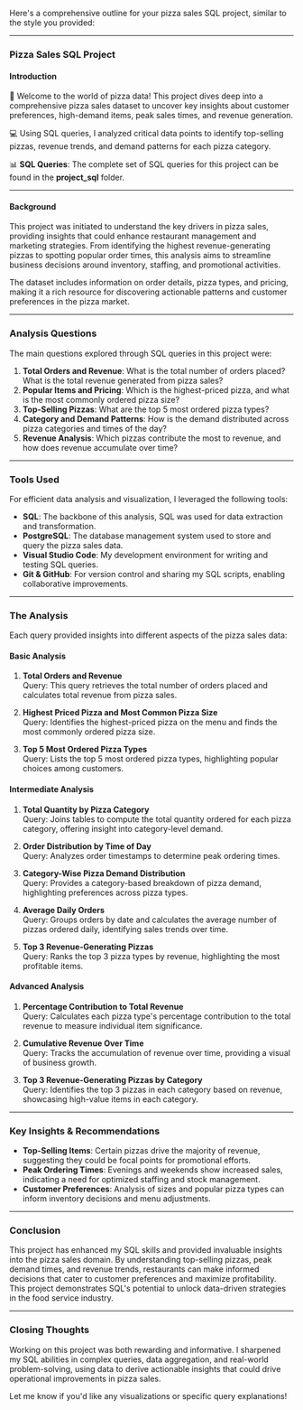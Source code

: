 Here's a comprehensive outline for your pizza sales SQL project, similar to the style you provided:

---

### **Pizza Sales SQL Project**

#### **Introduction**
🍕 Welcome to the world of pizza data! This project dives deep into a comprehensive pizza sales dataset to uncover key insights about customer preferences, high-demand items, peak sales times, and revenue generation. 

💻 Using SQL queries, I analyzed critical data points to identify top-selling pizzas, revenue trends, and demand patterns for each pizza category.

📊 **SQL Queries**: The complete set of SQL queries for this project can be found in the **project_sql** folder.

---

#### **Background**
This project was initiated to understand the key drivers in pizza sales, providing insights that could enhance restaurant management and marketing strategies. From identifying the highest revenue-generating pizzas to spotting popular order times, this analysis aims to streamline business decisions around inventory, staffing, and promotional activities.

The dataset includes information on order details, pizza types, and pricing, making it a rich resource for discovering actionable patterns and customer preferences in the pizza market.

---

### **Analysis Questions**
The main questions explored through SQL queries in this project were:

1. **Total Orders and Revenue**: What is the total number of orders placed? What is the total revenue generated from pizza sales?
2. **Popular Items and Pricing**: Which is the highest-priced pizza, and what is the most commonly ordered pizza size? 
3. **Top-Selling Pizzas**: What are the top 5 most ordered pizza types?
4. **Category and Demand Patterns**: How is the demand distributed across pizza categories and times of the day?
5. **Revenue Analysis**: Which pizzas contribute the most to revenue, and how does revenue accumulate over time?

---

### **Tools Used**
For efficient data analysis and visualization, I leveraged the following tools:

- **SQL**: The backbone of this analysis, SQL was used for data extraction and transformation.
- **PostgreSQL**: The database management system used to store and query the pizza sales data.
- **Visual Studio Code**: My development environment for writing and testing SQL queries.
- **Git & GitHub**: For version control and sharing my SQL scripts, enabling collaborative improvements.

---

### **The Analysis**

Each query provided insights into different aspects of the pizza sales data:

#### **Basic Analysis**
1. **Total Orders and Revenue**  
   Query: This query retrieves the total number of orders placed and calculates total revenue from pizza sales.

2. **Highest Priced Pizza and Most Common Pizza Size**  
   Query: Identifies the highest-priced pizza on the menu and finds the most commonly ordered pizza size.

3. **Top 5 Most Ordered Pizza Types**  
   Query: Lists the top 5 most ordered pizza types, highlighting popular choices among customers.

#### **Intermediate Analysis**
1. **Total Quantity by Pizza Category**  
   Query: Joins tables to compute the total quantity ordered for each pizza category, offering insight into category-level demand.

2. **Order Distribution by Time of Day**  
   Query: Analyzes order timestamps to determine peak ordering times.

3. **Category-Wise Pizza Demand Distribution**  
   Query: Provides a category-based breakdown of pizza demand, highlighting preferences across pizza types.

4. **Average Daily Orders**  
   Query: Groups orders by date and calculates the average number of pizzas ordered daily, identifying sales trends over time.

5. **Top 3 Revenue-Generating Pizzas**  
   Query: Ranks the top 3 pizza types by revenue, highlighting the most profitable items.

#### **Advanced Analysis**
1. **Percentage Contribution to Total Revenue**  
   Query: Calculates each pizza type's percentage contribution to the total revenue to measure individual item significance.

2. **Cumulative Revenue Over Time**  
   Query: Tracks the accumulation of revenue over time, providing a visual of business growth.

3. **Top 3 Revenue-Generating Pizzas by Category**  
   Query: Identifies the top 3 pizzas in each category based on revenue, showcasing high-value items in each category.

---

### **Key Insights & Recommendations**

- **Top-Selling Items**: Certain pizzas drive the majority of revenue, suggesting they could be focal points for promotional efforts.
- **Peak Ordering Times**: Evenings and weekends show increased sales, indicating a need for optimized staffing and stock management.
- **Customer Preferences**: Analysis of sizes and popular pizza types can inform inventory decisions and menu adjustments.

---

### **Conclusion**

This project has enhanced my SQL skills and provided invaluable insights into the pizza sales domain. By understanding top-selling pizzas, peak demand times, and revenue trends, restaurants can make informed decisions that cater to customer preferences and maximize profitability. This project demonstrates SQL's potential to unlock data-driven strategies in the food service industry.

---

### **Closing Thoughts**

Working on this project was both rewarding and informative. I sharpened my SQL abilities in complex queries, data aggregation, and real-world problem-solving, using data to derive actionable insights that could drive operational improvements in pizza sales.

Let me know if you'd like any visualizations or specific query explanations!
